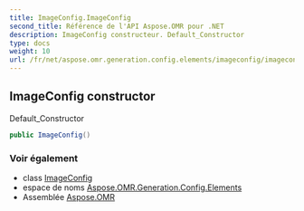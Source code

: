 ```yaml
---
title: ImageConfig.ImageConfig
second_title: Référence de l'API Aspose.OMR pour .NET
description: ImageConfig constructeur. Default_Constructor
type: docs
weight: 10
url: /fr/net/aspose.omr.generation.config.elements/imageconfig/imageconfig/
---
```

## ImageConfig constructor

Default_Constructor

```csharp
public ImageConfig()
```

### Voir également

* class [ImageConfig](../)
* espace de noms [Aspose.OMR.Generation.Config.Elements](../../imageconfig/)
* Assemblée [Aspose.OMR](../../../)


